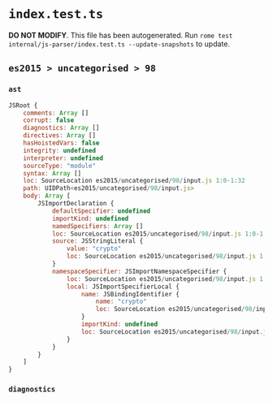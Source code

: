 # `index.test.ts`

**DO NOT MODIFY**. This file has been autogenerated. Run `rome test internal/js-parser/index.test.ts --update-snapshots` to update.

## `es2015 > uncategorised > 98`

### `ast`

```javascript
JSRoot {
	comments: Array []
	corrupt: false
	diagnostics: Array []
	directives: Array []
	hasHoistedVars: false
	integrity: undefined
	interpreter: undefined
	sourceType: "module"
	syntax: Array []
	loc: SourceLocation es2015/uncategorised/98/input.js 1:0-1:32
	path: UIDPath<es2015/uncategorised/98/input.js>
	body: Array [
		JSImportDeclaration {
			defaultSpecifier: undefined
			importKind: undefined
			namedSpecifiers: Array []
			loc: SourceLocation es2015/uncategorised/98/input.js 1:0-1:32
			source: JSStringLiteral {
				value: "crypto"
				loc: SourceLocation es2015/uncategorised/98/input.js 1:24-1:32
			}
			namespaceSpecifier: JSImportNamespaceSpecifier {
				loc: SourceLocation es2015/uncategorised/98/input.js 1:0-1:18
				local: JSImportSpecifierLocal {
					name: JSBindingIdentifier {
						name: "crypto"
						loc: SourceLocation es2015/uncategorised/98/input.js 1:12-1:18 (crypto)
					}
					importKind: undefined
					loc: SourceLocation es2015/uncategorised/98/input.js 1:12-1:18
				}
			}
		}
	]
}
```

### `diagnostics`

```

```
